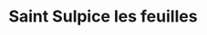 ---
title: Saint Sulpice les feuilles
url: /saint-sulpice-les-feuilles/
latitude: 46.314
longitude: 1.417
---